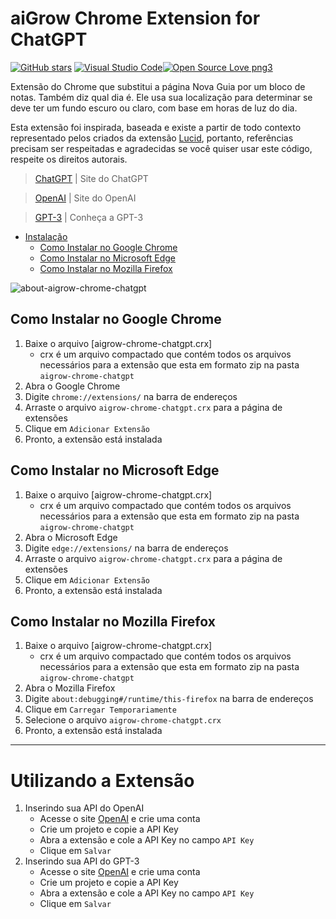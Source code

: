 # aiGrow Chrome Extension for ChatGPT 


[![GitHub stars](https://img.shields.io/github/stars/Naereen/StrapDown.js.svg?style=social&label=Star&maxAge=2592000)](https://GitHub.com/Naereen/StrapDown.js/stargazers/) [![Visual Studio Code](https://img.shields.io/badge/--007ACC?logo=visual%20studio%20code&logoColor=ffffff)](https://code.visualstudio.com/)[![Open Source Love png3](https://badges.frapsoft.com/os/v3/open-source.png?v=103)](https://github.com/ellerbrock/open-source-badges/)

Extensão do Chrome que substitui a página Nova Guia por um bloco de notas. Também diz qual dia é. Ele usa sua localização para determinar se deve ter um fundo escuro ou claro, com base em horas de luz do dia.

Esta extensão foi inspirada, baseada e existe a partir de todo contexto representado pelos criados da extensão [Lucid], portanto, referências precisam ser respeitadas e agradecidas se você quiser usar este código, respeite os direitos autorais.


[OpenAI]: https://openai.com/
[GPT-3]: https://openai.com/blog/openai-api/
[ChatGPT]: https://chat.openai.com/

> [ChatGPT] | Site do ChatGPT

> [OpenAI] | Site do OpenAI

> [GPT-3] | Conheça a GPT-3

* [Instalação](#instalação)
    * [Como Instalar no Google Chrome](#como-instalar-no-google-chrome)
    * [Como Instalar no Microsoft Edge](#como-instalar-no-microsoft-edge)
    * [Como Instalar no Mozilla Firefox](#como-instalar-no-mozilla-firefox)

![about-aigrow-chrome-chatgpt](https://user-images.githubusercontent.com/97212806/221333347-2334953f-936d-406b-bcb3-7b906eed8362.png)


## Como Instalar no Google Chrome
1. Baixe o arquivo [aigrow-chrome-chatgpt.crx] 
    - crx é um arquivo compactado que contém todos os arquivos necessários para a extensão que esta em formato zip na pasta `aigrow-chrome-chatgpt`
2. Abra o Google Chrome
3. Digite `chrome://extensions/` na barra de endereços
4. Arraste o arquivo `aigrow-chrome-chatgpt.crx` para a página de extensões
5. Clique em `Adicionar Extensão`
6. Pronto, a extensão está instalada

## Como Instalar no Microsoft Edge
1. Baixe o arquivo [aigrow-chrome-chatgpt.crx] 
    - crx é um arquivo compactado que contém todos os arquivos necessários para a extensão que esta em formato zip na pasta `aigrow-chrome-chatgpt`
2. Abra o Microsoft Edge
3. Digite `edge://extensions/` na barra de endereços
4. Arraste o arquivo `aigrow-chrome-chatgpt.crx` para a página de extensões
5. Clique em `Adicionar Extensão`
6. Pronto, a extensão está instalada

## Como Instalar no Mozilla Firefox
1. Baixe o arquivo [aigrow-chrome-chatgpt.crx] 
    - crx é um arquivo compactado que contém todos os arquivos necessários para a extensão que esta em formato zip na pasta `aigrow-chrome-chatgpt`
2. Abra o Mozilla Firefox
3. Digite `about:debugging#/runtime/this-firefox` na barra de endereços
4. Clique em `Carregar Temporariamente`
5. Selecione o arquivo `aigrow-chrome-chatgpt.crx`
6. Pronto, a extensão está instalada

----------------------------------------------

# Utilizando a Extensão

1. Inserindo sua API do OpenAI
    - Acesse o site [OpenAI] e crie uma conta
    - Crie um projeto e copie a API Key
    - Abra a extensão e cole a API Key no campo `API Key`
    - Clique em `Salvar`
2. Inserindo sua API do GPT-3
    - Acesse o site [OpenAI] e crie uma conta
    - Crie um projeto e copie a API Key
    - Abra a extensão e cole a API Key no campo `API Key`
    - Clique em `Salvar`




[Lucid]: https://github.com/Lucid-Toys/chrome-lucid
